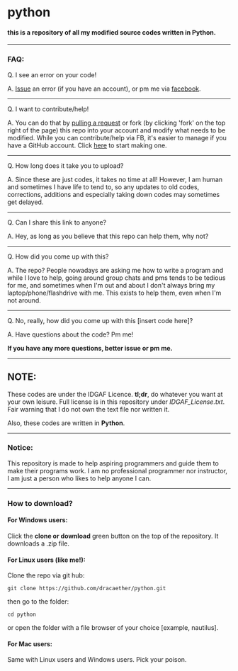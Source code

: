# python
#### this is a repository of all my modified source codes written in Python.

----
### FAQ:

  Q.  I see an error on your code!

  A. [Issue](https://github.com/dracaether/python/issues/new) an error (if you have an account), or pm me via [facebook](https://www.facebook.com/dracaether).
  
----
  Q. I want to contribute/help!
  
  A. You can do that by [pulling a request](https://github.com/dracaether/python/compare) or fork (by clicking 'fork' on the top right of the page) this repo into your account and modify what needs to be modified. While you can contribute/help via FB, it's easier to manage if you have a GitHub account. Click [here](https://github.com) to start making one.
 
----
  Q. How long does it take you to upload?
  
  A. Since these are just codes, it takes no time at all! However, I am human and sometimes I have life to tend to, so any updates to old codes, corrections, additions and especially taking down codes may sometimes get delayed.

----
  Q. Can I share this link to anyone?
  
  A. Hey, as long as you believe that this repo can help them, why not?
  
----
  Q. How did you come up with this?
  
  A. The repo? People nowadays are asking me how to write a program and while I love to help, going around group chats and pms tends to be tedious for me, and sometimes when I'm out and about I don't always bring my laptop/phone/flashdrive with me. This exists to help them, even when I'm not around.
  
----
  Q. No, really, how did you come up with this [insert code here]?
  
  A. Have questions about the code? Pm me!


**If you have any more questions, better issue or pm me.**

----
## NOTE:
These codes are under the IDGAF Licence. **tl;dr**, do whatever you want at your own leisure. Full license is in this repository under
*IDGAF_License.txt*. Fair warning that I do not own the text file nor written it.

Also, these codes are written in **Python**.

----
### Notice:
This repository is made to help aspiring programmers and guide them to make their programs work. I am no professional programmer nor instructor, I am just a person who likes to help anyone I can.

----
### How to download?

#### For Windows users:
Click the **clone or download** green button on the top of the repository. It downloads a .zip file.

#### For Linux users (like me!):
Clone the repo via git hub:
```
git clone https://github.com/dracaether/python.git
```

then go to the folder:
```
cd python
```

or open the folder with a file browser of your choice [example, nautilus].

#### For Mac users:
Same with Linux users and Windows users. Pick your poison.

